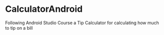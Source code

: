 # CalculatorAndroid
 Following Android Studio Course a Tip Calculator for calculating how much to tip on a bill

